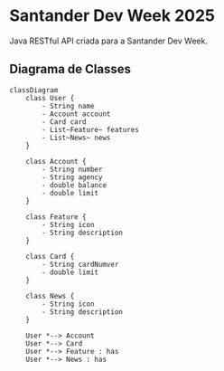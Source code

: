 # Santander Dev Week 2025
Java RESTful API criada para a Santander Dev Week.

## Diagrama de Classes

```mermaid
classDiagram
    class User {
        - String name
        - Account account
        - Card card
        - List~Feature~ features
        - List~News~ news
    }

    class Account {
        - String number
        - String agency
        - double balance
        - double limit
    }

    class Feature {
        - String icon
        - String description
    }

    class Card {
        - String cardNumver
        - double limit
    }

    class News {
        - String icon
        - String description
    }

    User *--> Account
    User *--> Card
    User *--> Feature : has
    User *--> News : has
```
